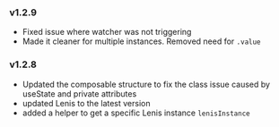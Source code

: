 ### v1.2.9
- Fixed issue where watcher was not triggering
- Made it cleaner for multiple instances. Removed need for `.value`

### v1.2.8
- Updated the composable structure to fix the class issue caused by useState and private attributes
- updated Lenis to the latest version
- added a helper to get a specific Lenis instance `lenisInstance` 